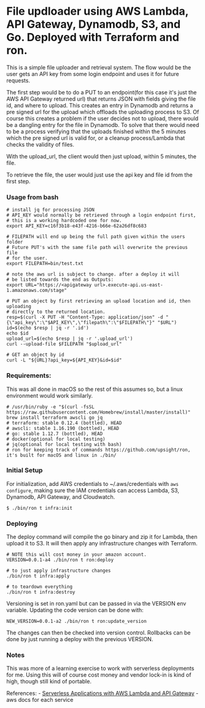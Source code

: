 # File updloader using AWS Lambda, API Gateway, Dynamodb, S3, and Go. Deployed with Terraform and ron.

This is a simple file uploader and retrieval system. The flow would be
the user gets an API key from some login endpoint and uses it for future
requests.

The first step would be to do a PUT to an endpoint(for this case it's just
the AWS API Gateway returned url) that returns JSON with fields giving
the file id, and where to upload. This creates an entry in Dynamodb and
returns a pre signed url for the upload which offloads the uploading
process to S3. Of course this creates a problem if the user decides
not to upload, there would be a dangling entry for the file in
Dynamodb. To solve that there would need to be a process verifying
that the uploads finished within the 5 minutes which the pre signed
url is valid for, or a cleanup process/Lambda that checks the validity of files.

With the upload_url, the client would then just upload, within 5 minutes,
the file.

To retrieve the file, the user would just use the api key and file id from
the first step.


### Usage from bash

	# install jq for processing JSON
	# API_KEY would normally be retrieved through a login endpoint first,
	# this is a working hardcoded one for now.
	export API_KEY=c16f3b18-e43f-4216-b66e-62a26df8c683

	# FILEPATH will end up being the full path given within the users folder
	# Future PUT's with the same file path will overwrite the previous file
	# for the user.
	export FILEPATH=bin/test.txt

    # note the aws url is subject to change. after a deploy it will
	# be listed towards the end as Outputs:
	export URL="https://<apigateway url>.execute-api.us-east-1.amazonaws.com/stage"

	# PUT an object by first retrieving an upload location and id, then uploading
	# directly to the returned location.
	resp=$(curl -X PUT -H "Content-Type: application/json" -d "{\"api_key\":\"$API_KEY\",\"filepath\":\"$FILEPATH\"}" "$URL")
	id=$(echo $resp | jq -r '.id')
	echo $id
	upload_url=$(echo $resp | jq -r '.upload_url')
	curl --upload-file $FILEPATH "$upload_url"

	# GET an object by id
	curl -L "${URL}?api_key=${API_KEY}&id=$id"

### Requirements:

This was all done in macOS so the rest of this assumes so,
but a linux environment would work similarly.

	# /usr/bin/ruby -e "$(curl -fsSL https://raw.githubusercontent.com/Homebrew/install/master/install)"
	brew install terraform awscli go jq
	# terraform: stable 0.12.4 (bottled), HEAD
	# awscli: stable 1.16.190 (bottled), HEAD
	# go: stable 1.12.7 (bottled), HEAD
    # docker(optional for local testing)
	# jq(optional for local testing with bash)
	# ron for keeping track of commands https://github.com/upsight/ron, it's built for macOS and linux in ./bin/


### Initial Setup

For initialization, add AWS credentials to ~/.aws/credentials with `aws configure`,
making sure the IAM credentials can access Lambda, S3, Dynamodb, API Gateway, and Cloudwatch.

	$ ./bin/ron t infra:init


### Deploying

The deploy command will compile the go binary and zip it for Lambda, then
upload it to S3. It will then apply any infrastructure changes with Terraform.

	# NOTE this will cost money in your amazon account.
	VERSION=0.0.1-a4 ./bin/ron t ron:deploy

	# to just apply infrastructure changes
    ./bin/ron t infra:apply

	# to teardown everything
    ./bin/ron t infra:destroy

Versioning is set in ron.yaml but can be passed in via the VERSION env variable.
Updating the code version can be done with:

	NEW_VERSION=0.0.1-a2 ./bin/ron t ron:update_version

The changes can then be checked into version control.
Rollbacks can be done by just running a deploy with the previous VERSION.


### Notes

This was more of a learning exercise to work with serverless deployments for
me. Using this will of course cost money and vendor lock-in is kind of high,
though still kind of portable.

References:
	- [Serverless Applications with AWS Lambda and API Gateway](https://learn.hashicorp.com/terraform/aws/lambda-api-gateway)
	- aws docs for each service
